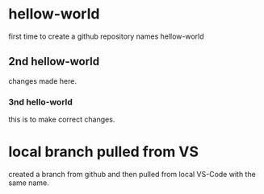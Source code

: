 # hellow-world
first time to create a github repository names hellow-world

## 2nd hellow-world
changes made here.

### 3nd hello-world
this is to make correct changes.

# local branch pulled from VS
created a branch from github and then pulled from local VS-Code with the same name.